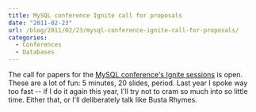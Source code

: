 ```yaml
---
title: MySQL conference Ignite call for proposals
date: "2011-02-23"
url: /blog/2011/02/23/mysql-conference-ignite-call-for-proposals/
categories:
  - Conferences
  - Databases
---
```

The call for papers for the [MySQL conference's Ignite sessions](https://spreadsheets.google.com/a/tangent.org/viewform?hl=en&#038;ndplr=1&#038;formkey=dFdSRHlnM0pYRnRRTjNOSU1mSG93dlE6MQ#gid=0) is open. These are a lot of fun: 5 minutes, 20 slides, period. Last year I spoke way too fast -- if I do it again this year, I'll try not to cram so much into so little time. Either that, or I'll deliberately talk like Busta Rhymes.


